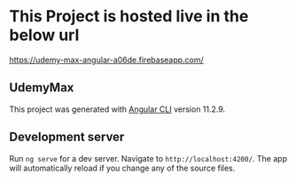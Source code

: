 # This Project is hosted live in the below url

https://udemy-max-angular-a06de.firebaseapp.com/

## UdemyMax

This project was generated with [Angular CLI](https://github.com/angular/angular-cli) version 11.2.9.

## Development server

Run `ng serve` for a dev server. Navigate to `http://localhost:4200/`. The app will automatically reload if you change any of the source files.
